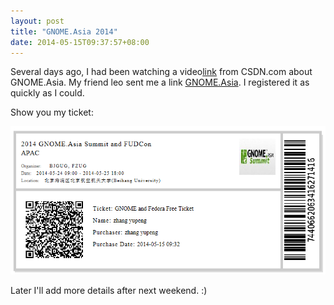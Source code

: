 ```yaml
---
layout: post
title: "GNOME.Asia 2014"
date: 2014-05-15T09:37:57+08:00
---
```


Several days ago, I had been watching a video[link](http://www.csdn.net/article/a/2014-04-25/15818584) from CSDN.com about GNOME.Asia. My friend leo sent me a link [GNOME.Asia](http://code.csdn.net/news/2819735). I registered it as quickly as I could.

Show you my ticket:

<img src="/assets/media/GNOME.Asia.png"></img>

Later I'll add more details after next weekend. :)
